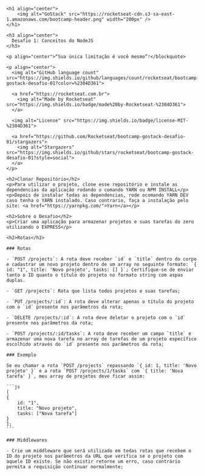     <h1 align="center">
        <img alt="GoStack" src="https://rocketseat-cdn.s3-sa-east-1.amazonaws.com/bootcamp-header.png" width="200px" />
    </h1>
    
    <h3 align="center">
      Desafio 1: Conceitos do NodeJS
    </h3>
    
    <p align="center">“Sua única limitação é você mesmo”!</blockquote>
    
    <p align="center">
      <img alt="GitHub language count" src="https://img.shields.io/github/languages/count/rocketseat/bootcamp-gostack-desafio-01?color=%2304D361">
    
      <a href="https://rocketseat.com.br">
        <img alt="Made by Rocketseat" src="https://img.shields.io/badge/made%20by-Rocketseat-%2304D361">
      </a>
    
      <img alt="License" src="https://img.shields.io/badge/license-MIT-%2304D361">
    
      <a href="https://github.com/Rocketseat/bootcamp-gostack-desafio-01/stargazers">
        <img alt="Stargazers" src="https://img.shields.io/github/stars/rocketseat/bootcamp-gostack-desafio-01?style=social">
      </a>
    </p>

    <h2>Clonar Repositório</h2>
    <p>Para utilizar o projeto, clone esse repositório e instale as dependencias da aplicação rodando o comando YARN ou NPM INSTALL</p>
    <p>Depois de instalar todas as dependencias, rode ocomando YARN DEV caso tenha o YARN instalado. Caso contrario, faça a instalação pelo site: <a href="https://yarnpkg.com/">Yarn</a></p>

    <h2>Sobre o Desafio</h2>
    <p>Criar uma aplicação para armazenar projetos e suas tarefas do zero utilizando o EXPRESS</p>

    <h2>Rotas</h2>

    ### Rotas

    - `POST /projects`: A rota deve receber `id` e `title` dentro do corpo e cadastrar um novo projeto dentro de um array no seguinte formato: `{ id: "1", title: 'Novo projeto', tasks: [] }`; Certifique-se de enviar tanto o ID quanto o título do projeto no formato string com aspas duplas.

    - `GET /projects`: Rota que lista todos projetos e suas tarefas;

    - `PUT /projects/:id`: A rota deve alterar apenas o título do projeto com o `id` presente nos parâmetros da rota;

    - `DELETE /projects/:id`: A rota deve deletar o projeto com o `id` presente nos parâmetros da rota;

    - `POST /projects/:id/tasks`: A rota deve receber um campo `title` e armazenar uma nova tarefa no array de tarefas de um projeto específico escolhido através do `id` presente nos parâmetros da rota;

    ### Exemplo

    Se eu chamar a rota `POST /projects` repassando `{ id: 1, title: 'Novo projeto' }` e a rota `POST /projects/1/tasks` com `{ title: 'Nova tarefa' }`, meu array de projetos deve ficar assim:

    ```js
    [
    {
        id: "1",
        title: "Novo projeto",
        tasks: ["Nova tarefa"]
    }
    ];
    ```

    ### Middlewares

    - Crie um middleware que será utilizado em todas rotas que recebem o ID do projeto nos parâmetros da URL que verifica se o projeto com aquele ID existe. Se não existir retorne um erro, caso contrário permita a requisição continuar normalmente;
